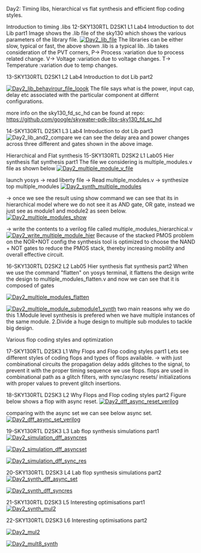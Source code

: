 Day2: 
Timing libs, hierarchical vs flat synthesis and efficient flop coding styles.

Introduction to timing .libs
12-SKY130RTL D2SK1 L1 Lab4 Introduction to dot Lib part1
Image shows the .lib file of the sky130 which shows the various parameters of the library file.
[![Day2_lib_file](../week1_assets/Day2_lib_file.png)](../week1_assets/Day2_lib_file.png)
The libraries can be either slow, typical or fast, the above shown .lib is a typical lib.
.lib takes consideration of the PVT corners, 
P-> Process :variation due to process related change.
V-> Voltage :variation due to voltage changes.
T-> Temperature :variation due to temp changes.

13-SKY130RTL D2SK1 L2 Lab4 Introduction to dot Lib part2

[![Day2_lib_behavirour_file_loook](../week1_assets/Day2_lib_behavirour_file_loook.png)](../week1_assets/Day2_lib_behavirour_file_loook.png)
The file says what is the power, input cap, delay etc associated with the particular component at differnt configurations.

more info on the sky130_fd_sc_hd can be found at repo: https://github.com/google/skywater-pdk-libs-sky130_fd_sc_hd

14-SKY130RTL D2SK1 L3 Lab4 Introduction to dot Lib part3
![Day2_lib_and2_compare](../week1_assets/Day2_lib_and2_compare.png)
we can see the delay area and power changes across three different and gates shown in the above image.

Hierarchical and Flat synthesis
15-SKY130RTL D2SK2 L1 Lab05 Hier synthesis flat synthesis part1
The file we considering is multiple_modules.v file as shown below
[![Day2_multiple_module_v_file](../week1_assets/Day2_multiple_module_v_file.png)](../week1_assets/Day2_multiple_module_v_file.png)

launch yosys -> read liberty file -> Read multiple_modules.v -> synthesize top multiple_modules
[![Day2_synth_multiple_modules](../week1_assets/Day2_synth_multiple_modules.png)](../week1_assets/Day2_synth_multiple_modules.png)

-> once we see the result using show command we can see that its in hierarchical model where we do not see it as AND gate, OR gate, instead we just see as module1 and module2 as seen below.
[![Day2_multiple_modules_show](../week1_assets/Day2_multiple_modules_show.png)](../week1_assets/Day2_multiple_modules_show.png)

-> write the contents to a verilog file called multiple_modules_hierarchical.v
[![Day2_write_multiple_module_hier](../week1_assets/Day2_write_multiple_module_hier.png)](../week1_assets/Day2_write_multiple_module_hier.png)
Because of the stacked PMOS problem on the NOR+NOT config the synthesis tool is optimized to choose the NAND + NOT gates to reduce the PMOS stack, thereby increasing mobility and overall effective circuit.

16-SKY130RTL D2SK2 L2 Lab05 Hier synthesis flat synthesis part2
When we use the command "flatten" on yosys terminal, it flattens the design 
write the design to multiple_modules_flatten.v
and now we can see that it is composed of gates

[![Day2_multiple_modules_flatten](../week1_assets/Day2_multiple_modules_flatten.png)](../week1_assets/Day2_multiple_modules_flatten.png)

[![Day2_multiple_module_submodule1_synth](../week1_assets/Day2_multiple_module_submodule1_synth.png)](../week1_assets/Day2_multiple_module_submodule1_synth.png)
two main reasons why we do this 
1.Module level synthesis is prefered when we have multiple instances of the same module.
2.Divide a huge design to multiple sub modules to tackle big design.

Various flop coding styles and optimization

17-SKY130RTL D2SK3 L1 Why Flops and Flop coding styles part1
Lets see different styles of coding flops and types of flops available. 
-> with just combinational circuits the propagation delay adds glitches to the signal, to prevent it with the proper timing sequence we use flops.
flops are used in combinational path as a glitch filters, with sync/async resets/ initializations with proper values to prevent glitch insertions.

18-SKY130RTL D2SK3 L2 Why Flops and Flop coding styles part2
Figure below shows a flop with async reset. 
[![Day2_dff_async_reset_verilog](../week1_assets/Day2_dff_async_reset_verilog.png)](../week1_assets/Day2_dff_async_reset_verilog.png)

comparing with the async set we can see below async set.
[![Day2_dff_async_set_verilog](../week1_assets/Day2_dff_async_set_verilog.png)](../week1_assets/Day2_dff_async_set_verilog.png)

19-SKY130RTL D2SK3 L3 Lab flop synthesis simulations part1
[![Day2_simulation_dff_asyncres](../week1_assets/Day2_simulation_dff_asyncres.png)](../week1_assets/Day2_simulation_dff_asyncres.png)

[![Day2_simulation_dff_asyncset](../week1_assets/Day2_simulation_dff_asyncset.png)](../week1_assets/Day2_simulation_dff_asyncset.png)

[![Day2_simulation_dff_sync_res](../week1_assets/Day2_simulation_dff_sync_res.png)](../week1_assets/Day2_simulation_dff_sync_res.png)

20-SKY130RTL D2SK3 L4 Lab flop synthesis simulations part2
[![Day2_synth_dff_async_set](../week1_assets/Day2_synth_dff_async_set.png)](../week1_assets/Day2_synth_dff_async_set.png)

[![Day2_synth_dff_syncres](../week1_assets/Day2_synth_dff_syncres.png)](../week1_assets/Day2_synth_dff_syncres.png)

21-SKY130RTL D2SK3 L5 Interesting optimisations part1
[![Day2_synth_mul2](../week1_assets/Day2_synth_mul2.png)](../week1_assets/Day2_synth_mul2.png)

22-SKY130RTL D2SK3 L6 Interesting optimisations part2

[![Day2_mul2](../week1_assets/Day2_mul2.png)](../week1_assets/Day2_mul2.png)

[![Day2_mult8_synth](../week1_assets/Day2_mult8_synth.png)](../week1_assets/Day2_mult8_synth.png)